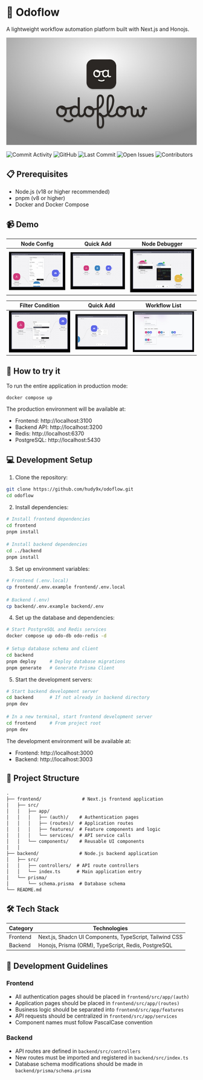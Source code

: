 # 🌊 Odoflow

A lightweight workflow automation platform built with Next.js and Honojs.

![Logo](./docs/odoflow-banner.jpg)

![Commit Activity](https://img.shields.io/github/commit-activity/t/hudy9x/odoflow.svg)
![GitHub](https://img.shields.io/github/license/hudy9x/odoflow.svg)
![Last Commit](https://img.shields.io/github/last-commit/hudy9x/odoflow.svg)
![Open Issues](https://img.shields.io/github/issues/hudy9x/odoflow.svg)
![Contributors](https://img.shields.io/github/contributors/hudy9x/odoflow.svg)

## 📋 Prerequisites

- Node.js (v18 or higher recommended)
- pnpm (v8 or higher)
- Docker and Docker Compose

## 📹 Demo

|Node Config|Quick Add|Node Debugger|
|-|-|-|
|![Node configuration](./docs/node-configuration.jpg)|![Node connection](./docs/node-connection.jpg)|![Node debugger](./docs/node-debugger.jpg)|

|Filter Condition|Quick Add|Workflow List|
|-|-|-|
|![Filter condition](./docs/node-filter-condition.jpg)|![Quick add](./docs/node-quick-add.jpg)|![Workflow list](./docs/workflow-list.jpg)|

## 🚀 How to try it

To run the entire application in production mode:

```bash
docker compose up
```

The production environment will be available at:
- Frontend: http://localhost:3100
- Backend API: http://localhost:3200
- Redis: http://localhost:6370
- PostgreSQL: http://localhost:5430

## 💻 Development Setup

1. Clone the repository:
```bash
git clone https://github.com/hudy9x/odoflow.git
cd odoflow
```

2. Install dependencies:
```bash
# Install frontend dependencies
cd frontend
pnpm install

# Install backend dependencies
cd ../backend
pnpm install
```

3. Set up environment variables:
```bash
# Frontend (.env.local)
cp frontend/.env.example frontend/.env.local

# Backend (.env)
cp backend/.env.example backend/.env
```

4. Set up the database and dependencies:

```bash
# Start PostgreSQL and Redis services
docker compose up odo-db odo-redis -d

# Setup database schema and client
cd backend
pnpm deploy     # Deploy database migrations
pnpm generate   # Generate Prisma Client
```

5. Start the development servers:

```bash
# Start backend development server
cd backend      # If not already in backend directory
pnpm dev

# In a new terminal, start frontend development server
cd frontend     # From project root
pnpm dev
```

The development environment will be available at:
- Frontend: http://localhost:3000
- Backend: http://localhost:3003

## 📁 Project Structure

```
.
├── frontend/               # Next.js frontend application
│   ├── src/
│   │   ├── app/          
│   │   │   ├── (auth)/    # Authentication pages
│   │   │   ├── (routes)/  # Application routes
│   │   │   ├── features/  # Feature components and logic
│   │   │   └── services/  # API service calls
│   │   └── components/    # Reusable UI components
│   │
├── backend/               # Node.js backend application
│   ├── src/
│   │   ├── controllers/  # API route controllers
│   │   └── index.ts      # Main application entry
│   └── prisma/          
│       └── schema.prisma  # Database schema
└── README.md
```

## 🛠️ Tech Stack

| Category | Technologies |
|----------|---------------|
| Frontend | Next.js, Shadcn UI Components, TypeScript, Tailwind CSS |
| Backend  | Honojs, Prisma (ORM), TypeScript, Redis, PostgreSQL |

## 📖 Development Guidelines

### Frontend
- All authentication pages should be placed in `frontend/src/app/(auth)`
- Application pages should be placed in `frontend/src/app/(routes)`
- Business logic should be separated into `frontend/src/app/features`
- API requests should be centralized in `frontend/src/app/services`
- Component names must follow PascalCase convention

### Backend
- API routes are defined in `backend/src/controllers`
- New routes must be imported and registered in `backend/src/index.ts`
- Database schema modifications should be made in `backend/prisma/schema.prisma`
